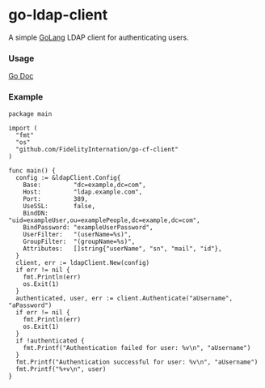 # go-ldap-client

A simple [GoLang](https://golang.org) LDAP client for authenticating users.

### Usage

[Go Doc](https://godoc.org/github.com/FidelityInternational/go-ldap-client)

### Example

```
package main

import (
  "fmt"
  "os"
  "github.com/FidelityInternation/go-cf-client"
)

func main() {
  config := &ldapClient.Config{
    Base:         "dc=example,dc=com",
    Host:         "ldap.example.com",
    Port:         389,
    UseSSL:       false,
    BindDN:       "uid=exampleUser,ou=examplePeople,dc=example,dc=com",
    BindPassword: "exampleUserPassword",
    UserFilter:   "(userName=%s)",
    GroupFilter:  "(groupName=%s)",
    Attributes:   []string{"userName", "sn", "mail", "id"},
  }
  client, err := ldapClient.New(config)
  if err != nil {
    fmt.Println(err)
    os.Exit(1)
  }
  authenticated, user, err := client.Authenticate("aUsername", "aPassword")
  if err != nil {
    fmt.Println(err)
    os.Exit(1)
  }
  if !authenticated {
    fmt.Printf("Authentication failed for user: %v\n", "aUsername")
  }
  fmt.Printf("Authentication successful for user: %v\n", "aUsername")
  fmt.Printf("%+v\n", user)
}
```

